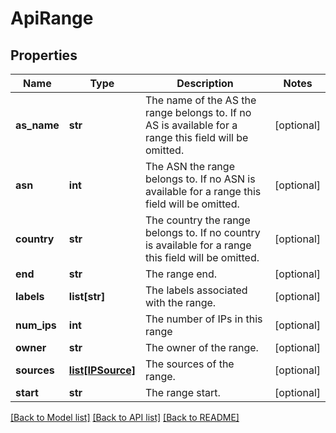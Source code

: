 # ApiRange

## Properties
Name | Type | Description | Notes
------------ | ------------- | ------------- | -------------
**as_name** | **str** | The name of the AS the range belongs to. If no AS is available for a range this field will be omitted. | [optional] 
**asn** | **int** | The ASN the range belongs to. If no ASN is available for a range this field will be omitted. | [optional] 
**country** | **str** | The country the range belongs to. If no country is available for a range this field will be omitted. | [optional] 
**end** | **str** | The range end. | [optional] 
**labels** | **list[str]** | The labels associated with the range. | [optional] 
**num_ips** | **int** | The number of IPs in this range | [optional] 
**owner** | **str** | The owner of the range. | [optional] 
**sources** | [**list[IPSource]**](IPSource.md) | The sources of the range. | [optional] 
**start** | **str** | The range start. | [optional] 

[[Back to Model list]](../README.md#documentation-for-models) [[Back to API list]](../README.md#documentation-for-api-endpoints) [[Back to README]](../README.md)


